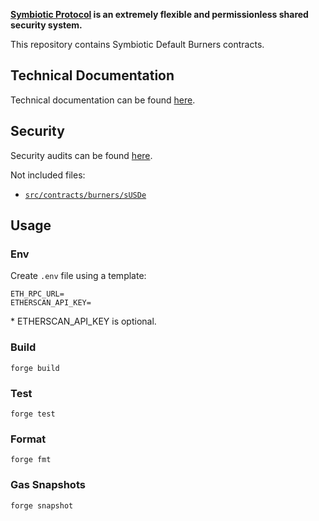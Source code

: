 **[Symbiotic Protocol](https://symbiotic.fi) is an extremely flexible and permissionless shared security system.**

This repository contains Symbiotic Default Burners contracts.

## Technical Documentation

Technical documentation can be found [here](./specs).

## Security

Security audits can be found [here](./audits).

Not included files:

- [`src/contracts/burners/sUSDe`](src/contracts/burners/sUSDe)

## Usage

### Env

Create `.env` file using a template:

```
ETH_RPC_URL=
ETHERSCAN_API_KEY=
```

\* ETHERSCAN_API_KEY is optional.

### Build

```shell
forge build
```

### Test

```shell
forge test
```

### Format

```shell
forge fmt
```

### Gas Snapshots

```shell
forge snapshot
```
